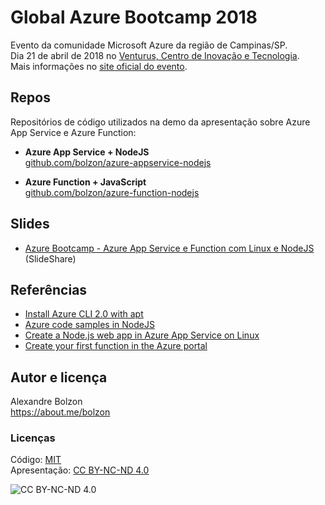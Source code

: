 
# Global Azure Bootcamp 2018

Evento da comunidade Microsoft Azure da região de Campinas/SP.  
Dia 21 de abril de 2018 no [Venturus, Centro de Inovação e Tecnologia](http://venturus.org.br).  
Mais informações no [site oficial do evento](https://global.azurebootcamp.net).

## Repos

Repositórios de código utilizados na demo da apresentação sobre Azure App Service e Azure Function:

- **Azure App Service + NodeJS**  
[github.com/bolzon/azure-appservice-nodejs](https://github.com/bolzon/azure-appservice-nodejs)

- **Azure Function + JavaScript**  
[github.com/bolzon/azure-function-nodejs](https://github.com/bolzon/azure-function-nodejs)

## Slides

- [Azure Bootcamp - Azure App Service e Function com Linux e NodeJS](https://slideshare.net/AlexandreBolzon/azure-bootcamp-azure-app-service-e-function-com-linux-e-nodejs/) (SlideShare)

## Referências

- [Install Azure CLI 2.0 with apt](https://docs.microsoft.com/en-us/cli/azure/install-azure-cli-apt?view=azure-cli-latest)
- [Azure code samples in NodeJS](https://azure.microsoft.com/en-us/resources/samples/?platform=nodejs&sort=0)
- [Create a Node.js web app in Azure App Service on Linux](https://docs.microsoft.com/en-us/azure/app-service/containers/quickstart-nodejs?view=azure-node-latest)
- [Create your first function in the Azure portal](https://docs.microsoft.com/en-us/azure/azure-functions/functions-create-first-azure-function)

## Autor e licença

Alexandre Bolzon  
https://about.me/bolzon

### Licenças

Código: [MIT](https://opensource.org/licenses/MIT)  
Apresentação: [CC BY-NC-ND 4.0](https://creativecommons.org/licenses/by-nc-nd/4.0/)  

![CC BY-NC-ND 4.0](https://i.creativecommons.org/l/by-nc-nd/4.0/88x31.png)
